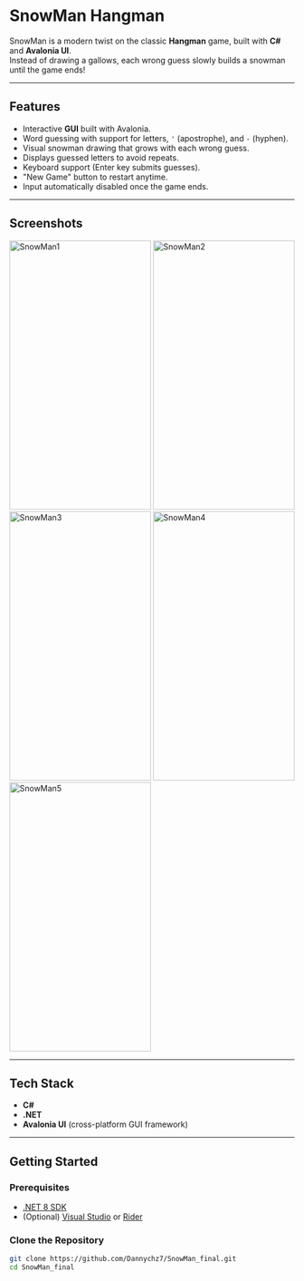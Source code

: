 # SnowMan Hangman

SnowMan is a modern twist on the classic **Hangman** game, built with **C#** and **Avalonia UI**.  
Instead of drawing a gallows, each wrong guess slowly builds a snowman until the game ends!

---

## Features
- Interactive **GUI** built with Avalonia.
- Word guessing with support for letters, `'` (apostrophe), and `-` (hyphen).
- Visual snowman drawing that grows with each wrong guess.
- Displays guessed letters to avoid repeats.
- Keyboard support (Enter key submits guesses).
- "New Game" button to restart anytime.
- Input automatically disabled once the game ends.

---

## Screenshots
<img width="250" height="475" alt="SnowMan1" src="https://github.com/user-attachments/assets/9eff3fca-558c-4e80-aadd-6083d04f871b" />
<img width="250" height="475" alt="SnowMan2" src="https://github.com/user-attachments/assets/08853020-88ec-43b1-8e79-7f955ea20dd8" />
<img width="250" height="475" alt="SnowMan3" src="https://github.com/user-attachments/assets/7df14fc1-4b81-452f-bdcd-8efeeef4ea4a" />
<img width="250" height="475" alt="SnowMan4" src="https://github.com/user-attachments/assets/95ff55c7-24ca-45d1-a8af-8ece4457ab17" />
<img width="250" height="475" alt="SnowMan5" src="https://github.com/user-attachments/assets/da7edc18-5df6-409f-83ce-e62817881ca1" />



---

## Tech Stack
- **C#**
- **.NET**
- **Avalonia UI** (cross-platform GUI framework)

---

## Getting Started

### Prerequisites
- [.NET 8 SDK](https://dotnet.microsoft.com/download)
- (Optional) [Visual Studio](https://visualstudio.microsoft.com/) or [Rider](https://www.jetbrains.com/rider/)

### Clone the Repository
```bash
git clone https://github.com/Dannychz7/SnowMan_final.git
cd SnowMan_final
